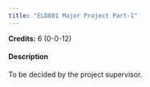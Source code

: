 ```yaml
---
title: "ELD801 Major Project Part-I"
---
```

**Credits:** 6 (0-0-12)

#### Description
To be decided by the project supervisor.